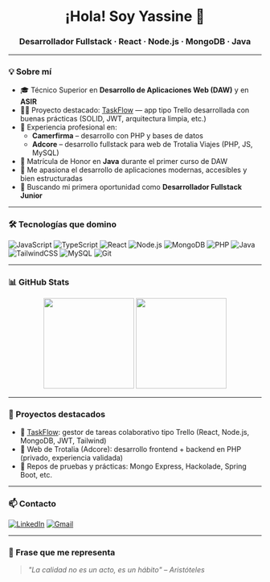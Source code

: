 <h1 align="center">¡Hola! Soy Yassine 👋</h1>
<h3 align="center">Desarrollador Fullstack · React · Node.js · MongoDB · Java</h3>

---

### 💡 Sobre mí

- 🎓 Técnico Superior en **Desarrollo de Aplicaciones Web (DAW)** y en **ASIR**
- 👨‍💻 Proyecto destacado: [TaskFlow](https://github.com/YasinAHA/taskflow) — app tipo Trello desarrollada con buenas prácticas (SOLID, JWT, arquitectura limpia, etc.)
- 💼 Experiencia profesional en:
  - **Camerfirma** – desarrollo con PHP y bases de datos
  - **Adcore** – desarrollo fullstack para web de Trotalia Viajes (PHP, JS, MySQL)
- 🧠 Matrícula de Honor en **Java** durante el primer curso de DAW
- 🚀 Me apasiona el desarrollo de aplicaciones modernas, accesibles y bien estructuradas
- 🔎 Buscando mi primera oportunidad como **Desarrollador Fullstack Junior**

---

### 🛠️ Tecnologías que domino

![JavaScript](https://img.shields.io/badge/-JavaScript-333?style=for-the-badge&logo=javascript)
![TypeScript](https://img.shields.io/badge/-TypeScript-333?style=for-the-badge&logo=typescript)
![React](https://img.shields.io/badge/-React-333?style=for-the-badge&logo=react)
![Node.js](https://img.shields.io/badge/-Node.js-333?style=for-the-badge&logo=node.js)
![MongoDB](https://img.shields.io/badge/-MongoDB-333?style=for-the-badge&logo=mongodb)
![PHP](https://img.shields.io/badge/-PHP-333?style=for-the-badge&logo=php)
![Java](https://img.shields.io/badge/-Java-333?style=for-the-badge&logo=openjdk)
![TailwindCSS](https://img.shields.io/badge/-TailwindCSS-333?style=for-the-badge&logo=tailwind-css)
![MySQL](https://img.shields.io/badge/-MySQL-333?style=for-the-badge&logo=mysql)
![Git](https://img.shields.io/badge/-Git-333?style=for-the-badge&logo=git)

---

### 📊 GitHub Stats

<p align="center">
  <img src="https://github-readme-stats.vercel.app/api?username=YasinAHA&show_icons=true&theme=github_dark&hide_title=true" height="180">
  <img src="https://github-readme-stats.vercel.app/api/top-langs/?username=YasinAHA&layout=compact&theme=github_dark" height="180">
</p>

---

### 📁 Proyectos destacados

- 🔧 [TaskFlow](https://github.com/YasinAHA/taskflow): gestor de tareas colaborativo tipo Trello (React, Node.js, MongoDB, JWT, Tailwind)
- 💼 Web de Trotalia (Adcore): desarrollo frontend + backend en PHP (privado, experiencia validada)
- 🧪 Repos de pruebas y prácticas: Mongo Express, Hackolade, Spring Boot, etc.

---

### 📫 Contacto

[![LinkedIn](https://img.shields.io/badge/-LinkedIn-0A66C2?style=for-the-badge&logo=linkedin&logoColor=white)](https://www.linkedin.com/in/yassine-ait-el-hadj-ahajtan-574941264/)
[![Gmail](https://img.shields.io/badge/-yassine.aitelhadj@gmail.com-D14836?style=for-the-badge&logo=gmail&logoColor=white)](mailto:yassine.aitelhadj@gmail.com)

---

### 🧠 Frase que me representa

> *"La calidad no es un acto, es un hábito" – Aristóteles*
